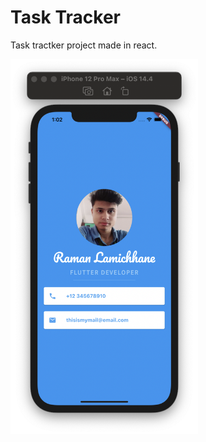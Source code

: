 # Task Tracker

Task tractker project made in react.

<img src="https://github.com/ramanic/FlutterUserCard/raw/main/screenshot.png" height="600px" width="300px">
